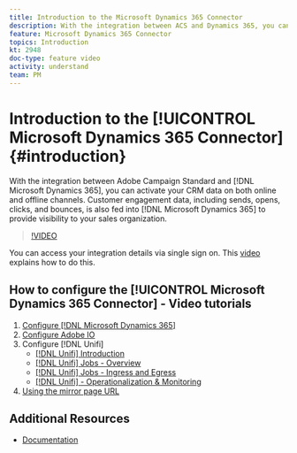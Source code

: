 ```yaml
---
title: Introduction to the Microsoft Dynamics 365 Connector
description: With the integration between ACS and Dynamics 365, you can activate your CRM data on both online and offline channels. Customer engagement data, including sends, opens, clicks, and bounces, is also fed into Dynamics 365 to provide visibility to your sales organization.
feature: Microsoft Dynamics 365 Connector
topics: Introduction
kt: 2948
doc-type: feature video
activity: understand
team: PM
---
```


# Introduction to the [!UICONTROL Microsoft Dynamics 365 Connector] {#introduction}

With the integration between Adobe Campaign Standard and [!DNL Microsoft Dynamics 365], you can activate your CRM data on both online and offline channels. Customer engagement data, including sends, opens, clicks, and bounces, is also fed into [!DNL Microsoft Dynamics 365] to provide visibility to your sales organization.

>[!VIDEO](https://video.tv.adobe.com/v/27975?quality=12)

You can access your integration details via single sign on. This [video](/help/acs/integration/microsoft-dynamics-365-connector/single-sign-on.md) explains how to do this.

## How to configure the [!UICONTROL Microsoft Dynamics 365 Connector] - Video tutorials

1. [Configure [!DNL Microsoft Dynamics 365]](/help/acs/integration/microsoft-dynamics-365-connector/configure-microsoft-dynamics-365.md)
2. [Configure Adobe IO](/help/acs/integration/microsoft-dynamics-365-connector/configure-adobe-io.md)
3. Configure [!DNL Unifi]
   * [[!DNL Unifi] Introduction](/help/acs/integration/microsoft-dynamics-365-connector/configure-unifi-introduction.md)
   * [[!DNL Unifi] Jobs - Overview](/help/acs/integration/microsoft-dynamics-365-connector/configure-unifi-jobs-overview.md)
   * [[!DNL Unifi] Jobs - Ingress and Egress](/help/acs/integration/microsoft-dynamics-365-connector/configure-unifi-jobs-ingress-egress.md)
   * [[!DNL Unifi] - Operationalization & Monitoring](/help/acs/integration/microsoft-dynamics-365-connector/configure-unifi-operalization-and-monitoring.md)
4. [Using the mirror page URL](/help/acs/integration/microsoft-dynamics-365-connector/mirror-page-url.md)

## Additional Resources

* [Documentation](https://helpx.adobe.com/campaign/kb/acs-ms-dynamics.html)
